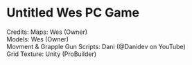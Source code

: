# Untitled Wes PC Game
Credits:
Maps: Wes (Owner)
<br>
Models: Wes (Owner)
<br>
Movment & Grapple Gun Scripts: Dani (@Danidev on YouTube)
<br>
Grid Texture: Unity (ProBuilder)
